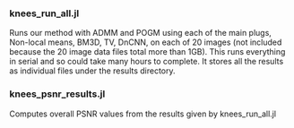  ### knees_run_all.jl
 Runs our method with ADMM and POGM using each of the main plugs, Non-local means, BM3D, TV, DnCNN, on each of 20 images (not included because the 20 image data files total more than 1GB). This runs everything in serial and so could take many hours to complete. It stores all the results as individual files under the results directory.
 
 ### knees_psnr_results.jl
 Computes overall PSNR values from the results given by knees_run_all.jl
